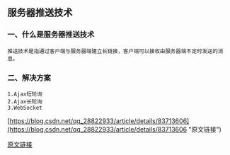 ## 服务器推送技术

### 一、什么是服务器推送技术
    推送技术是指通过客户端与服务器端建立长链接，客户端可以接收由服务器端不定时发送的消息。

### 二、解决方案
    1.Ajax短轮询
    2.Ajax长轮询
    3.WebSocket



[https://blog.csdn.net/qq_28822933/article/details/83713606](https://blog.csdn.net/qq_28822933/article/details/83713606 "原文链接")

[原文链接](https://blog.csdn.net/qq_28822933/article/details/83713606)
